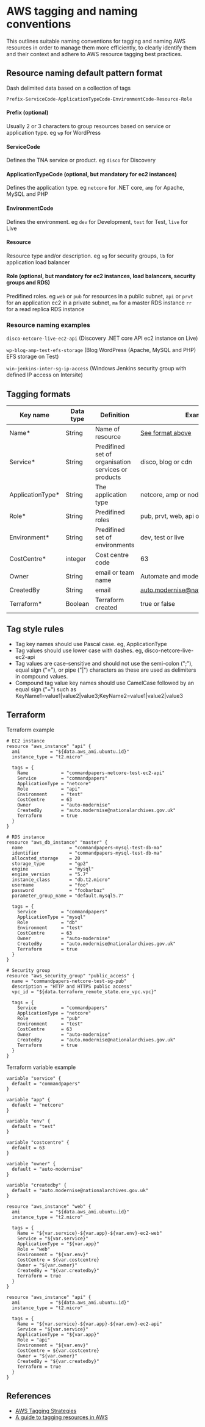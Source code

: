 # AWS tagging and naming conventions

This outlines suitable naming conventions for tagging and naming AWS resources in order to manage them more efficiently, to clearly identify them and their context and adhere to AWS resource tagging best practices.

## Resource naming default pattern format

Dash delimited data based on a collection of tags

`Prefix-ServiceCode-ApplicationTypeCode-EnvironmentCode-Resource-Role`

#### Prefix (optional)

Usually 2 or 3 characters to group resources based on service or application type. eg `wp` for WordPress

#### ServiceCode

Defines the TNA service or product. eg `disco` for Discovery

#### ApplicationTypeCode (optional, but mandatory for ec2 instances)

Defines the application type. eg `netcore` for .NET core, `amp` for Apache, MySQL and PHP

#### EnvironmentCode

Defines the environment. eg `dev` for Development, `test` for Test, `live` for Live

#### Resource

Resource type and/or description. eg `sg` for security groups, `lb` for application load balancer

#### Role (optional, but mandatory for ec2 instances, load balancers, security groups and RDS)

Predifined roles. eg `web` or `pub` for resources in a public subnet, `api` or `prvt` for an application ec2 in a private subnet, `ma` for a master RDS instance `rr` for a read replica RDS instance

### Resource naming examples

`disco-netcore-live-ec2-api` (Discovery .NET core API ec2 instance on Live)

`wp-blog-amp-test-efs-storage` (Blog WordPress (Apache, MySQL and PHP) EFS storage on Test)

`win-jenkins-inter-sg-ip-access` (Windows Jenkins security group with defined IP access on Intersite)

## Tagging formats

| Key name | Data type | Definition | Examples |
| ------------- | ------------- | ------------- | ------------- |
| Name* | String | Name of resource  | [See format above](#resource-naming-default-pattern-format)  |
| Service*   | String  | Predifined set of organisation services or products   | disco, blog or cdn  |
| ApplicationType*   | String  | The application type   | netcore, amp or nodejs  |
| Role*   | String  | Predifined roles   | pub, prvt, web, api or db  |
| Environment*   | String  | Predifined set of environments   | dev, test or live  |
| CostCentre*   | integer | Cost centre code   | 63  |
| Owner   | String  | email or team name  | Automate and modernise  |
| CreatedBy   | String  | email   | auto.modernise@nationalarchives.gov.uk  |
| Terraform*   | Boolean  | Terraform created   | true or false  |

## Tag style rules

* Tag key names should use Pascal case. eg, ApplicationType
* Tag values should use lower case with dashes. eg, disco-netcore-live-ec2-api
* Tag values are case-sensitive and should not use the semi-colon (";"), equal sign ("="), or pipe ("|") characters as these are used as delimiters in compound values.
* Compound tag value key names should use CamelCase followed by an equal sign ("=") such as KeyName1=value1|value2|value3;KeyName2=value1|value2|value3

## Terraform

Terraform example
```
# EC2 instance
resource "aws_instance" "api" {
  ami           = "${data.aws_ami.ubuntu.id}"
  instance_type = "t2.micro"

  tags = {
    Name            = "commandpapers-netcore-test-ec2-api"
    Service         = "commandpapers"
    ApplicationType = "netcore"
    Role            = "api"
    Environment     = "test"
    CostCentre      = 63
    Owner           = "auto-modernise"
    CreatedBy       = "auto.modernise@nationalarchives.gov.uk"
    Terraform       = true
  }
}

# RDS instance
resource "aws_db_instance" "master" {
  name                 = "commandpapers-mysql-test-db-ma"
  identifier           = "commandpapers-mysql-test-db-ma"
  allocated_storage    = 20
  storage_type         = "gp2"
  engine               = "mysql"
  engine_version       = "5.7"
  instance_class       = "db.t2.micro"
  username             = "foo"
  password             = "foobarbaz"
  parameter_group_name = "default.mysql5.7"
  
  tags = {
    Service         = "commandpapers"
    ApplicationType = "mysql"
    Role            = "db"
    Environment     = "test"
    CostCentre      = 63
    Owner           = "auto-modernise"
    CreatedBy       = "auto.modernise@nationalarchives.gov.uk"
    Terraform       = true
  }
}

# Security group
resource "aws_security_group" "public_access" {
  name = "commandpapers-netcore-test-sg-pub"
  description = "HTTP and HTTPS public access"
  vpc_id = "${data.terraform_remote_state.env_vpc.vpc}"

  tags = {
    Service         = "commandpapers"
    ApplicationType = "netcore"
    Role            = "pub"
    Environment     = "test"
    CostCentre      = 63
    Owner           = "auto-modernise"
    CreatedBy       = "auto.modernise@nationalarchives.gov.uk"
    Terraform       = true
  }
}
```

Terraform variable example
```
variable "service" {
  default = "commandpapers"
}

variable "app" {
  default = "netcore"
}

variable "env" {
  default = "test"
}

variable "costcentre" {
  default = 63
}

variable "owner" {
  default = "auto-modernise"
}

variable "createdby" {
  default = "auto.modernise@nationalarchives.gov.uk"
}

resource "aws_instance" "web" {
  ami           = "${data.aws_ami.ubuntu.id}"
  instance_type = "t2.micro"

  tags = {
    Name = "${var.service}-${var.app}-${var.env}-ec2-web"
    Service = "${var.service}"
    ApplicationType = "${var.app}"
    Role = "web"
    Environment = "${var.env}"
    CostCentre = ${var.costcentre}
    Owner = "${var.owner}"
    CreatedBy = "${var.createdby}"
    Terraform = true
  }
}

resource "aws_instance" "api" {
  ami           = "${data.aws_ami.ubuntu.id}"
  instance_type = "t2.micro"

  tags = {
    Name = "${var.service}-${var.app}-${var.env}-ec2-api"
    Service = "${var.service}"
    ApplicationType = "${var.app}"
    Role = "api"
    Environment = "${var.env}"
    CostCentre = ${var.costcentre}
    Owner = "${var.owner}"
    CreatedBy = "${var.createdby}"
    Terraform = true
  }
}
```

## References

* [AWS Tagging Strategies](https://aws.amazon.com/answers/account-management/aws-tagging-strategies/)
* [A guide to tagging resources in AWS](https://medium.com/stax-blog/a-guide-to-tagging-resources-in-aws-8f4311afeb46)
